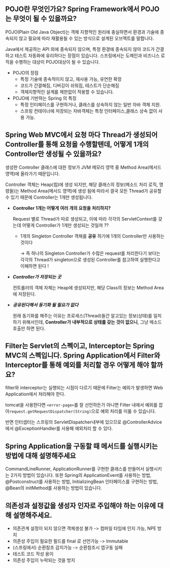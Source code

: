 ## ****POJO란 무엇인가요? Spring Framework에서 POJO는 무엇이 될 수 있을까요?****

POJO(Plain Old Java Object)는 객체 지향적인 원리에 충실하면서 환경과 기술에 종속되지 않고 필요에 따라 재활용될 수 있는 방식으로 설계된 오브젝트를 말합니다. 

Java에서 제공하는 API 외에 종속되지 않으며, 특정 환경에 종속되지 않아 코드가 간결하고 테스트 자동화에 유리하다는 장점이 있습니다. 스프링에서는 도메인과 비즈니스 로직을 수행하는 대상이 POJO대상이 될 수 있습니다.

- POJO의 장점
    - 특정 기술에 종속적이지 않고, 재사용 가능, 유연한 확장
    - 코드가 간결해짐, 디버깅이 쉬워짐, 테스트가 단순해짐
    - 객체지향적인 설계를 제한없이 적용할 수 있습니다.
- POJO에 기반하는 Spring 의 특징
    - 특정 인터페이스를 구현하거나, 클래스를 상속하지 않는 일반 자바 객체 지원.
    - 스프링 컨테이너에 저장되는 자바객체는 특정 인터페이스,클래스 상속 없이 사용 가능.

## Spring Web MVC에서 요청 마다 Thread가 생성되어 Controller를 통해 요청을 수행할텐데, 어떻게 1개의 Controller만 생성될 수 있을까요?

생성한 Controller 클래스에 대한 정보가 JVM 메모리 영역 중 Method Area(메서드 영역)에 올라가기 때문입니다.

Controller 객체는 Heap(힙)에 생성 되지만, 해당 클래스의 정보(메소드 처리 로직, 명령들)는 Method Area(메서드 영역)에 생성 됨에 따라서 결국 모든 Thread가 공유할 수 있기 때문에 Controller는 1개만 생성됩니다.

- **Controller 1개는 어떻게 여러 개의 요청을 처리하지?**
    
    Request 별로 Thread가 따로 생성되고, 이에 따라 각각의 ServletContext를 갖는데 어떻게 Controller가 1개만 생성되는 것일까 ??
    
    - 1개의 Singleton Controller 객체를 **공유** 하기에 1개의 Controller만 사용하는 것이다
        
        → 즉 하나의 Singleton Controller가 수많은 request를 처리한다기 보다는 각각의 Thread가 singleton으로 생성된 Controller를 참고하여 실행한다고 이해하면 된다 !
        
- ***Controller가 저장되는 곳***
    
    컨트롤러의 객체 자체는 Heap에 생성되지만, 해당 Class의 정보는 Method Area에 저장된다. 
    
- ***공유된다해서 동기화 될 필요가 없다***
    
    원래 동기화를 해주는 이유는 프로세스(Thread)들간 알고있는 정보(상태)를 일치하기 위해서인데, **Controller가 내부적으로 상태를 갖는 것이 없으니**, 그냥 메소드 호출만 하면 된다.
  

## Filter는 Servlet의 스펙이고, Interceptor는 Spring MVC의 스펙입니다. Spring Application에서 Filter와 Interceptor를 통해 예외를 처리할 경우 어떻게 해야 할까요?

 filter와 interceptor는 실행되는 시점이 다르기 때문에 Filter는 예외가 발생하면 Web Application에서 처리해야 한다. 

tomcat을 사용한다면 `<error-page>`를 잘 선언하든가 아니면 Filter 내에서 예외를 잡아`request.getRequestDispatcher(String)`으로 예외 처리를 미룰 수 있습니다. 

반면 인터셉터는 스프링의 ServletDispatcher내부에 있으므로 @ControllerAdvice에서 @ExceptionHandler를 사용해 예외처리 할 수 있다. 

## Spring Application을 구동할 때 메서드를 실행시키는 방법에 대해 설명해주세요

CommandLineRunner, ApplicationRunner를 구현한 클래스를 만들어서 실행시키는 2가지 방법이 있습니다. 또한 Spring의 ApplicationEvent를 사용하는 방법, @Postconstruct를 사용하는 방법, InitializingBean 인터페이스를 구현하는 방법, @Bean의 initMethod를 사용하는 방법이 있습니다.

## 의존성과 설정값을 생성자 인자로 주입해야 하는 이유에 대해 설명해주세요.

- 의존관계 설정이 되지 않으면 객체생성 불가 -> 컴파일 타임에 인지 가능, NPE 방지
- 의존성 주입이 필요한 필드를 final 로 선언가능 -> Immutable
- (스프링에서) 순환참조 감지가능 -> 순환참조시 앱구동 실패
- 테스트 코드 작성 용이
- 의존성 주입이 누락되는 것을 방지
